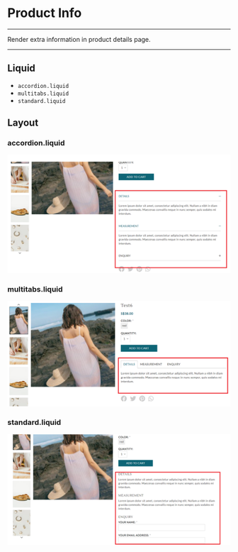 # Product Info

---

Render extra information in product details page.

---

## Liquid

* `accordion.liquid`
* `multitabs.liquid`
* `standard.liquid`

## Layout

### accordion.liquid

![Accordion](../../assets/images/documents/accordion.png)

### multitabs.liquid

![Multitabs](../../assets/images/documents/multitab.png)

### standard.liquid

![Standard](../../assets/images/documents/standard.png)

